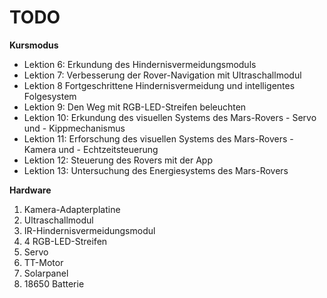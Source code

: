 # TODO

**Kursmodus**

- Lektion 6: Erkundung des Hindernisvermeidungsmoduls
- Lektion 7: Verbesserung der Rover-Navigation mit Ultraschallmodul
- Lektion 8 Fortgeschrittene Hindernisvermeidung und intelligentes Folgesystem
- Lektion 9: Den Weg mit RGB-LED-Streifen beleuchten
- Lektion 10: Erkundung des visuellen Systems des Mars-Rovers - Servo und - Kippmechanismus
- Lektion 11: Erforschung des visuellen Systems des Mars-Rovers - Kamera und - Echtzeitsteuerung
- Lektion 12: Steuerung des Rovers mit der App
- Lektion 13: Untersuchung des Energiesystems des Mars-Rovers

**Hardware**

1. Kamera-Adapterplatine
2. Ultraschallmodul
3. IR-Hindernisvermeidungsmodul
4. 4 RGB-LED-Streifen
5. Servo
6. TT-Motor
7. Solarpanel
8. 18650 Batterie
